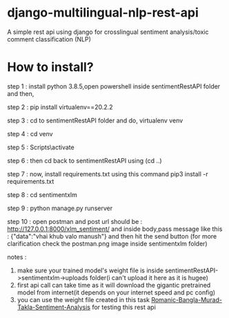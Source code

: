 # django-multilingual-nlp-rest-api
A simple rest api using django for crosslingual sentiment analysis/toxic comment classification (NLP)

# How to install?

step 1 : install python 3.8.5,open powershell inside sentimentRestAPI folder and then,

step 2 : pip install virtualenv==20.2.2

step 3 : cd to sentimentRestAPI folder and do, virtualenv venv

step 4 : cd venv

step 5 : Scripts\activate

step 6 : then cd back to sentimentRestAPI  using (cd ..)

step 7 : now, install requirements.txt using this command  pip3 install -r requirements.txt

step 8 : cd sentimentxlm

step 9 : python manage.py runserver

step 10 : open postman and post url should be : http://127.0.0.1:8000/xlm_sentiment/ and inside body,pass message like this : {"data":"vhai khub valo manush"} and then hit the send button (for more clarification check the postman.png image inside sentimentxlm folder)


notes : 

1. make sure your trained model's weight file is inside sentimentRestAPI->sentimentxlm->uploads folder(i can't upload it here as it is hugee)
2. first api call can take time as it will download the gigantic pretrained model from internet(it depends on your internet speed and pc config)
3. you can use the weight file created in this task [Romanic-Bangla-Murad-Takla-Sentiment-Analysis](https://github.com/mobassir94/Romanic-Bangla-Murad-Takla-Sentiment-Analysis) for testing this rest api
